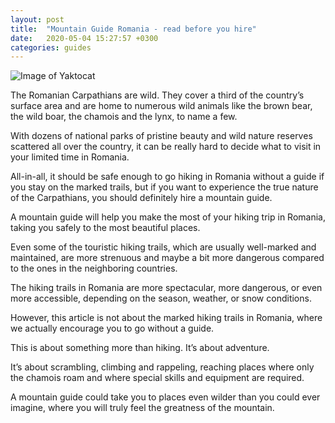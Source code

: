 ```yaml
---
layout: post
title:  "Mountain Guide Romania - read before you hire"
date:   2020-05-04 15:27:57 +0300
categories: guides
---
```

![Image of Yaktocat](https://hikingbeast.com/wp-content/uploads/2020/05/mountain-guide-romania-climbing-acele-morarului-bucegi-1200x900.jpg)


The Romanian Carpathians are wild. They cover a third of the country’s surface area and are home to numerous wild animals like the brown bear, the wild boar, the chamois and the lynx, to name a few.

With dozens of national parks of pristine beauty and wild nature reserves scattered all over the country, it can be really hard to decide what to visit in your limited time in Romania.

All-in-all, it should be safe enough to go hiking in Romania without a guide if you stay on the marked trails, but if you want to experience the true nature of the Carpathians, you should definitely hire a mountain guide.

A mountain guide will help you make the most of your hiking trip in Romania, taking you safely to the most beautiful places.

Even some of the touristic hiking trails, which are usually well-marked and maintained, are more strenuous and maybe a bit more dangerous compared to the ones in the neighboring countries.

The hiking trails in Romania are more spectacular, more dangerous, or even more accessible, depending on the season, weather, or snow conditions.

However, this article is not about the marked hiking trails in Romania, where we actually encourage you to go without a guide.

This is about something more than hiking. It’s about adventure.

It’s about scrambling, climbing and rappeling, reaching places where only the chamois roam and where special skills and equipment are required.

A mountain guide could take you to places even wilder than you could ever imagine, where you will truly feel the greatness of the mountain.

[jekyll-docs]: https://jekyllrb.com/docs/home
[jekyll-gh]:   https://github.com/jekyll/jekyll
[jekyll-talk]: https://talk.jekyllrb.com/
